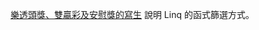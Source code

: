 [樂透頭獎、雙贏彩及安慰獎的寫生][1] 說明 Linq 的函式篩選方式。

[1]:https://dotblogs.com.tw/stanley14/2018/07/07/linq_allnotin_allin "樂透頭獎、雙贏彩及安慰獎的寫生"